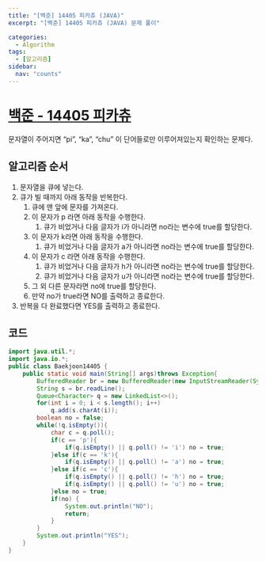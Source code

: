 ```yaml
---
title: "[백준] 14405 피카츄 (JAVA)"
excerpt: "[백준] 14405 피카츄 (JAVA) 문제 풀이"

categories:
  - Algorithm
tags:
  - [알고리즘]
sidebar:
  nav: "counts"
---
```


# [백준 - 14405 피카츄](https://www.acmicpc.net/problem/14405)

문자열이 주어지면 “pi”, “ka”, “chu” 이 단어들로만 이루어져있는지 확인하는 문제다.

## 알고리즘 순서

1. 문자열을 큐에 넣는다.
2. 큐가 빌 때까지 아래 동작을 반복한다.
   1. 큐에 맨 앞에 문자를 가져온다.
   2. 이 문자가 p 라면 아래 동작을 수행한다.
      1. 큐가 비었거나 다음 글자가 i가 아니라면 no라는 변수에 true를 할당한다.
   3. 이 문자가 k라면 아래 동작을 수행한다.
      1. 큐가 비었거나 다음 글자가 a가 아니라면 no라는 변수에 true를 할당한다.
   4. 이 문자가 c 라면 아래 동작을 수행한다.
      1. 큐가 비었거나 다음 글자가 h가 아니라면 no라는 변수에 true를 할당한다.
      2. 큐가 비었거나 다음 글자가 u가 아니라면 no라는 변수에 true를 할당한다.
   5. 그 외 다른 문자라면 no에 true를 할당한다.
   6. 만약 no가 true라면 NO를 출력하고 종료한다.
3. 반복을 다 완료했다면 YES를 출력하고 종료한다.

## 코드

```java
import java.util.*;
import java.io.*;
public class Baekjoon14405 {
    public static void main(String[] args)throws Exception{
        BufferedReader br = new BufferedReader(new InputStreamReader(System.in));
        String s = br.readLine();
        Queue<Character> q = new LinkedList<>();
        for(int i = 0; i < s.length(); i++)
            q.add(s.charAt(i));
        boolean no = false;
        while(!q.isEmpty()){
            char c = q.poll();
            if(c == 'p'){
                if(q.isEmpty() || q.poll() != 'i') no = true;
            }else if(c == 'k'){
                if(q.isEmpty() || q.poll() != 'a') no = true;
            }else if(c == 'c'){
                if(q.isEmpty() || q.poll() != 'h') no = true;
                if(q.isEmpty() || q.poll() != 'u') no = true;
            }else no = true;
            if(no) {
                System.out.println("NO");
                return;
            }
        }
        System.out.println("YES");
    }
}
```
